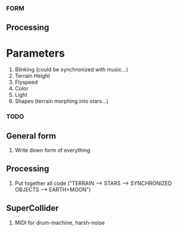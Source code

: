 ### FORM
## Processing
# Parameters
1. Blinking (could be synchronized with music...)
2. Terrain Height
3. Flyspeed
4. Color
5. Light
6. Shapes (terrain morphing into stars...) 

### TODO
## General form
1. Write down form of everything

## Processing
1. Put together all code ("TERRAIN --> STARS --> SYNCHRONIZED OBJECTS --> EARTH+MOON")

## SuperCollider
1. MIDI for drum-machine, harsh-noise
